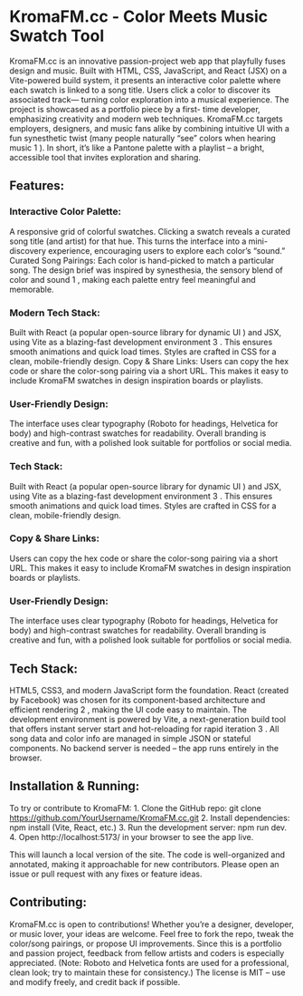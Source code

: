 # KromaFM.cc - Color Meets Music Swatch Tool

KromaFM.cc is an innovative passion-project web app that playfully fuses design and music. Built
with HTML, CSS, JavaScript, and React (JSX) on a Vite-powered build system, it presents an interactive color
palette where each swatch is linked to a song title. Users click a color to discover its associated track—
turning color exploration into a musical experience. The project is showcased as a portfolio piece by a first-
time developer, emphasizing creativity and modern web techniques. KromaFM.cc targets employers,
designers, and music fans alike by combining intuitive UI with a fun synesthetic twist (many people
naturally “see” colors when hearing music 1
). In short, it’s like a Pantone palette with a playlist – a bright,
accessible tool that invites exploration and sharing.

## Features:

### Interactive Color Palette: 
A responsive grid of colorful swatches. Clicking a swatch reveals a
curated song title (and artist) for that hue. This turns the interface into a mini-discovery experience,
encouraging users to explore each color’s “sound.”
Curated Song Pairings: Each color is hand-picked to match a particular song. The design brief was
inspired by synesthesia, the sensory blend of color and sound 1
, making each palette entry feel
meaningful and memorable.

### Modern Tech Stack: 
Built with React (a popular open-source library for dynamic UI ) and JSX,
using Vite as a blazing-fast development environment 3
. This ensures smooth animations and
quick load times. Styles are crafted in CSS for a clean, mobile-friendly design.
Copy & Share Links: Users can copy the hex code or share the color-song pairing via a short URL.
This makes it easy to include KromaFM swatches in design inspiration boards or playlists.

### User-Friendly Design:
The interface uses clear typography (Roboto for headings, Helvetica for body)
and high-contrast swatches for readability. Overall branding is creative and fun, with a polished look
suitable for portfolios or social media.

### Tech Stack:
Built with React (a popular open-source library for dynamic UI ) and JSX,
using Vite as a blazing-fast development environment 3
. This ensures smooth animations and
quick load times. Styles are crafted in CSS for a clean, mobile-friendly design.

### Copy & Share Links:
Users can copy the hex code or share the color-song pairing via a short URL.
This makes it easy to include KromaFM swatches in design inspiration boards or playlists.

### User-Friendly Design:
The interface uses clear typography (Roboto for headings, Helvetica for body)
and high-contrast swatches for readability. Overall branding is creative and fun, with a polished look
suitable for portfolios or social media.

## Tech Stack:
HTML5, CSS3, and modern JavaScript form the foundation. React (created by Facebook) was
chosen for its component-based architecture and efficient rendering 2
, making the UI code easy to
maintain. The development environment is powered by Vite, a next-generation build tool that offers instant
server start and hot-reloading for rapid iteration 3
. All song data and color info are managed in simple
JSON or stateful components. No backend server is needed – the app runs entirely in the browser.

## Installation & Running:
To try or contribute to KromaFM: 1. Clone the GitHub repo:
git clone https://github.com/YourUsername/KromaFM.cc.git
2. Install dependencies: npm install (Vite, React, etc.)
3. Run the development server: npm run dev.
4. Open http://localhost:5173/ in your browser to see the app live.

This will launch a local version of the site. The code is well-organized and annotated, making it
approachable for new contributors. Please open an issue or pull request with any fixes or feature ideas.

## Contributing:
KromaFM.cc is open to contributions! Whether you’re a designer, developer, or music lover,
your ideas are welcome. Feel free to fork the repo, tweak the color/song pairings, or propose UI
improvements. Since this is a portfolio and passion project, feedback from fellow artists and coders is
especially appreciated. (Note: Roboto and Helvetica fonts are used for a professional, clean look; try to
maintain these for consistency.) The license is MIT – use and modify freely, and credit back if possible.